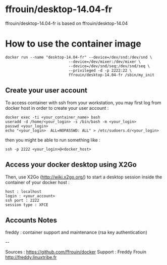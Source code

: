 # ffrouin/desktop-14.04-fr

ffrouin/desktop-14.04-fr is based on ffrouin/desktop-14.04

# How to use the container image

	docker run --name "desktop-14.04-fr" --device=/dev/snd:/dev/snd \
								--device=/dev/mixer:/dev/mixer \
								--device=/dev/snd/seq:/dev/snd/seq \
								--privileged -d -p 2222:22 \
								ffrouin/desktop-14.04-fr /sbin/my_init

## Create your user account

To access container with ssh from your workstation, you may first log from docker host in order to create your user account :

	docker exec -ti <your_container_name> bash
	useradd -d /home/<your_login> -s /bin/bash -m <your_login>
	passwd <your_login>
	echo "<your_login>	ALL=NOPASSWD: ALL" > /etc/sudoers.d/<your_login>

then you might be able to run something like :

	ssh -p 2222 <your_login>@<docker_host>

## Access your docker desktop using X2Go

Then, use X2Go (http://wiki.x2go.org/) to start a desktop session inside the container of your docker host :

	host : localhost
	login : <your_account>
	ssh port : 2222
	session type : XFCE

## Accounts Notes

freddy : container support and maintenance (rsa key authentication)

--

Sources : https://github.com/ffrouin/docker
Support : Freddy Frouin http://freddy.linuxtribe.fr
